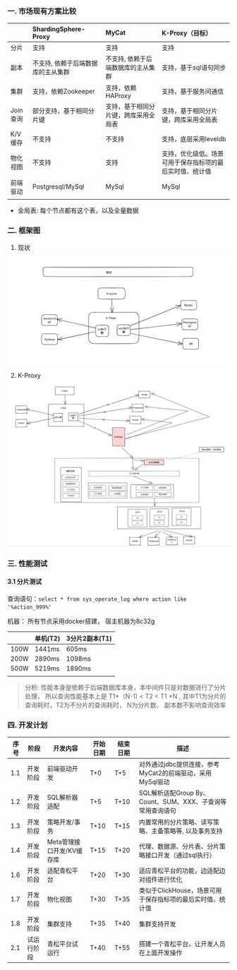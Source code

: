  ### 一. 市场现有方案比较



|          | ShardingSphere-Proxy               | MyCat                                | K-Proxy（目标）                                          |
| :------- | :--------------------------------- | :----------------------------------- | :------------------------------------------------------- |
| 分片     | 支持                               | 支持                                 | 支持                                                     |
| 副本     | 不支持, 依赖于后端数据库的主从集群 | 不支持, 依赖于后端数据库的主从集群   | 支持，基于sql语句同步                                    |
| 集群     | 支持，依赖Zookeeper                | 支持，依赖HAProxy                    | 支持，基于服务间通信                                     |
| Join查询 | 部分支持，基于相同分片键           | 支持，基于相同分片键，跨库采用全局表 | 支持，基于相同分片键，跨库采用全局表                     |
| K/V缓存  | 不支持                             | 不支持                               | 支持，底层采用leveldb                                    |
| 物化视图 | 不支持                             | 支持                                 | 支持，优化级低。场景可用于保存指标项的最后实时值、统计值 |
| 前端驱动 | Postgresql/MySql                   | MySql                                | MySql                                                    |
|          |                                    |                                      |                                                          |

* 全局表: 每个节点都有这个表，以及全量数据



 ### 二. 框架图

 1. 现状

![image-20240116105907189](assets/image-20240116105907189.png)


 2. K-Proxy

![image-20240116112602492](assets/image-20240116112602492.png)

 ### 三. 性能测试

#### 3.1 分片测试

查询语句：`select * from sys_operate_log where action like '%action_999%'`

机器： 所有节点采用docker搭建， 宿主机器为8c32g

|      | 单机(T2) | 3分片2副本(T1) |
| ---- | -------- | -------------- |
| 100W | 1441ms   | 605ms          |
| 200W | 2890ms   | 1098ms         |
| 500W | 5219ms   | 1890ms         |
|      |          |                |

> 分析:  性能本身是依赖于后端数据库本身，本中间件只是对数据进行了分片处理，  所以查询性能基本上是   T1*（N-1)  < T2 < T1 *N , 其中T1为分片的查询耗时，T2为不分片的查询耗时， N为分片数， 副本数不影响查询效率

 ### 四. 开发计划

| 序号 | 阶段       | 开发内容                  | 开始日期 | 结束日期 | 描述                                                       |
| ---- | ---------- | ------------------------- | -------- | -------- | ---------------------------------------------------------- |
| 1.1  | 开发阶段   | 前端驱动开发              | T+0      | T+5      | 对外通过jdbc提供连接，参考MyCat2的前端驱动，采用MySql驱动  |
| 1.2  | 开发阶段   | SQL解析器适配             | T+5      | T+10     | SQL解析适配Group By、Count、SUM、XXX、子查询等常用查询语句 |
| 1.3  | 开发阶段   | 策略开发/事务             | T+10     | T+15     | 内置常用的分片策略、读写策略、主备策略等, 以及事务支持     |
| 1.4  | 开发阶段   | Meta管理接口开发/KV缓存库 | T+15     | T+20     | 代理、数据源、分片表、分片策略接口开发（通过sql执行）      |
| 1.6  | 开发阶段   | 适配青松平台              | T+20     | T+30     | 适应青松平台的功能，边适配边对组件进行优化                 |
| 1.7  | 开发阶段   | 物化视图                  | T+30     | T+35     | 类似于ClickHouse，场景可用于保存指标项的最后实时值、统计值 |
| 1.8  | 开发阶段   | 集群支持                  | T+35     | T+40     | 集群支持开发                                               |
| 2.1  | 试运行阶段 | 青松平台试运行            | T+40     | T+55     | 搭建一个青松平台，让开发人员在上面开发操作                 |

